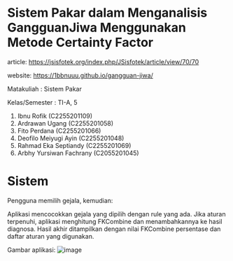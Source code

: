 # Sistem Pakar dalam Menganalisis GangguanJiwa Menggunakan Metode Certainty Factor
article: https://jsisfotek.org/index.php/JSisfotek/article/view/70/70

website: https://1bbnuuu.github.io/gangguan-jiwa/

Matakuliah	: Sistem Pakar

Kelas/Semester	: TI-A, 5

1. Ibnu Rofik (C2255201109)
2. Ardrawan Ugang (C2255201058)
3. Fito Perdana (C2255201066)
4. Deofilo Meiyugi Ayin (C2255201048)
5. Rahmad Eka Septiandy (C2255201069)
6. Arbhy Yursiwan Fachrany (C2055201045)

# Sistem

Pengguna memilih gejala, kemudian:

Aplikasi mencocokkan gejala yang dipilih dengan rule yang ada.
Jika aturan terpenuhi, aplikasi menghitung FKCombine dan menambahkannya ke hasil diagnosa.
Hasil akhir ditampilkan dengan nilai FKCombine persentase dan daftar aturan yang digunakan.

Gambar aplikasi:
![image](https://github.com/user-attachments/assets/0caf49c5-923d-45dc-9486-c7e0e94fc01c)
